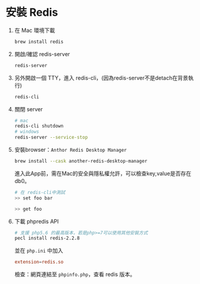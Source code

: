 # 安裝 Redis
1. 在 Mac 環境下載

    ```sh
    brew install redis
    ```

2. 開啟/確認 redis-server

    ```sh
    redis-server
    ```

3. 另外開啟一個 TTY，進入 redis-cli，(因為redis-server不是detach在背景執行)

    ```sh
    redis-cli
    ```

4. 關閉 server

    ```sh
    # mac
    redis-cli shutdown
    # windows
    redis-server --service-stop
    ```

5. 安裝browser：`Anthor Redis Desktop Manager`
    
    ```sh
    brew install --cask another-redis-desktop-manager
    ```

    進入此App前，需在Mac的安全與隱私權允許，可以檢查key,value是否存在db0。

    ```sh
    # 在 redis-cli中測試
    >> set foo bar

    >> get foo
    ```

6. 下載 phpredis API

    ```sh
    # 支援 php5.6 的最高版本，若是php>=7可以使用其他安裝方式
    pecl install redis-2.2.8
    ```
    並在 `php.ini` 中加入

    ```conf
    extension=redis.so
    ```
    檢查：網頁連結至 `phpinfo.php`，查看 redis 版本。

    
